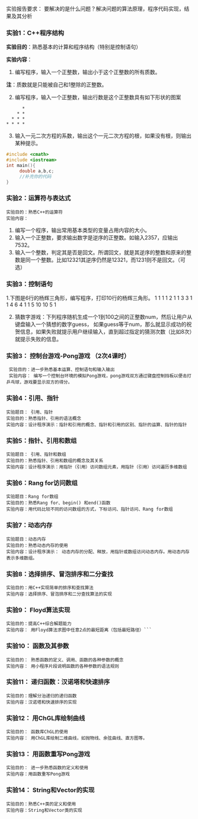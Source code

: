 实验报告要求： 要解决的是什么问题？解决问题的算法原理，程序代码实现，结果及其分析

### 实验1：C++程序结构

**实验目的**：熟悉基本的计算和程序结构（特别是控制语句）

**实验内容**：

1. 编写程序，输入一个正整数，输出小于这个正整数的所有质数。

**注**：质数就是只能被自己和1整除的正整数。

2. 编写程序，输入一个正整数，输出行数是这个正整数具有如下形状的图案
```
      *
    * *
  * * *
* * * *
```
3. 输入一元二次方程的系数，输出这个一元二次方程的根，如果没有根，则输出某种提示。
```cpp
#include <cmath>
#include <iostream>
int main(){
     double a,b,c;
     //补充你的代码
}
```


### 实验2：运算符与表达式
```
实验目的：熟悉C++的运算符
实验内容：
```
1.	编写一个程序，输出常用基本类型的变量占用内容的大小。
2.	输入一个正整数，要求输出数字是逆序的正整数。如输入2357，应输出7532。
3.	输入一个整数，判定其是否是回文。所谓回文，就是其逆序的整数和原来的整数是同一个整数。比如12321其逆序仍然是12321，而1231则不是回文。（可选）

### 实验3：控制语句


1.下图是6行的杨辉三角形，编写程序，打印10行的杨辉三角形。
1
1   1
1   2   1
1   3   3   1
1   4   6   4    1
1   5   10  10   5   1

2. 猜数字游戏：下列程序随机生成一个1到100之间的正整数num，然后让用户从键盘输入一个猜想的数字guess，
如果guess等于num，那么就显示成功的祝贺信息，如果失败就提示用户继续输入，直到超过指定的猜测次数（比如8次）就提示失败的信息。

### 实验3： 控制台游戏-Pong游戏 （2次4课时）

```
 实验目的：进一步熟悉基本运算、控制语句和输入输出
 实验内容： 编写一个控制台环境的模拟Pong游戏，pong游戏双方通过键盘控制挡板以便击打乒乓球，游戏要显示双方的得分。
```

### 实验4：引用、指针
```
实验题目： 引用、指针
实验目的：熟悉指针、引用的语法概念
实验内容：设计程序演示：指针和引用的概念、指针和引用的区别、指针的运算、指针的指针
```


### 实验5：指针、引用和数组
```
实验题目： 引用、指针和数组
实验目的：熟悉指针、引用和数组的概念及其关系
实验内容：设计程序演示：用指针（引用）访问数组元素，用指针（引用）访问遍历多维数组
```

### 实验6：Rang for访问数组
```
实验题目：Rang for数组
实验目的：熟悉Rang for、begin() 和end()函数
实验内容：用代码比较不同的访问数组的方式，下标访问、指针访问、Rang for数组
```

### 实验7：动态内存
```
实验题目：动态内存
实验目的：熟悉动态内存的使用
实验内容：设计程序演示： 动态内存的分配、释放，用指针或数组访问动态内存。用动态内存表示多维数组。
```

### 实验8：选择排序、冒泡排序和二分查找
```
实验目的：用C++实现简单的排序和查找算法
实验内容：选择排序、冒泡排序和二分查找算法的实现
```

### 实验9： Floyd算法实现
```
实验目的：提高C++综合解题能力
实验内容： 用Floyd算法求图中任意2点的最短距离（包括最短路径）```
```

### 实验10： 函数及其参数

```
实验目的： 熟悉函数的定义、调用、函数的各种参数的概念
实验内容： 用小程序片段说明函数的各种参数的语法规则
```

### 实验11： 递归函数：汉诺塔和快速排序
```
实验目的：理解分治递归的递归函数
实验内容：汉诺塔和快速排序的实现

```

### 实验12： 用ChGL库绘制曲线

```
实验目的： 函数库ChGL的使用
实验内容： 用ChGL库绘制二维曲线，如抛物线、余弦曲线、直方图等。
```

### 实验13： 用函数重写Pong游戏

```
实验目的： 进一步熟悉函数的定义和使用
实验内容：用函数重写Pong游戏
```

### 实验14： String和Vector的实现
```
实验目的：熟悉C++类的定义和使用
实验内容：String和Vector类的实现
```
